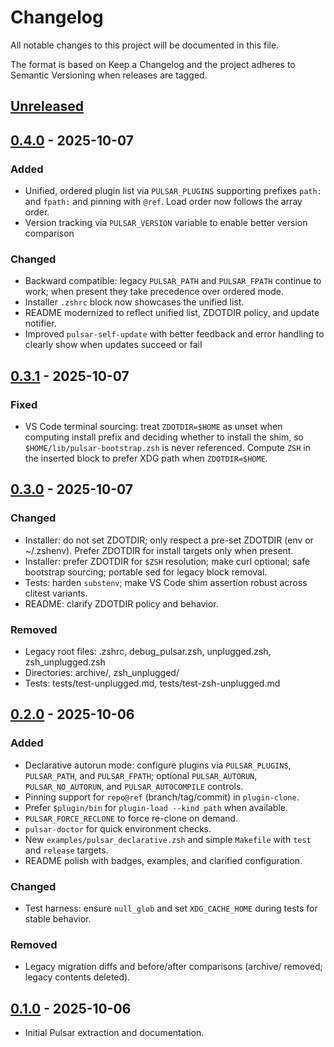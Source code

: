 # Changelog

All notable changes to this project will be documented in this file.

The format is based on Keep a Changelog and the project adheres to Semantic Versioning when releases are tagged.

## [Unreleased]

## [0.4.0] - 2025-10-07

### Added

- Unified, ordered plugin list via `PULSAR_PLUGINS` supporting prefixes `path:` and `fpath:` and pinning with `@ref`. Load order now follows the array order.
- Version tracking via `PULSAR_VERSION` variable to enable better version comparison

### Changed

- Backward compatible: legacy `PULSAR_PATH` and `PULSAR_FPATH` continue to work; when present they take precedence over ordered mode.
- Installer `.zshrc` block now showcases the unified list.
- README modernized to reflect unified list, ZDOTDIR policy, and update notifier.
- Improved `pulsar-self-update` with better feedback and error handling to clearly show when updates succeed or fail

## [0.3.1] - 2025-10-07

### Fixed

- VS Code terminal sourcing: treat `ZDOTDIR=$HOME` as unset when computing install prefix and deciding whether to install the shim, so `$HOME/lib/pulsar-bootstrap.zsh` is never referenced. Compute `ZSH` in the inserted block to prefer XDG path when `ZDOTDIR=$HOME`.

## [0.3.0] - 2025-10-07

### Changed

- Installer: do not set ZDOTDIR; only respect a pre-set ZDOTDIR (env or ~/.zshenv). Prefer ZDOTDIR for install targets only when present.
- Installer: prefer ZDOTDIR for `$ZSH` resolution; make curl optional; safe bootstrap sourcing; portable sed for legacy block removal.
- Tests: harden `substenv`; make VS Code shim assertion robust across clitest variants.
- README: clarify ZDOTDIR policy and behavior.

### Removed

- Legacy root files: .zshrc, debug_pulsar.zsh, unplugged.zsh, zsh_unplugged.zsh
- Directories: archive/, zsh_unplugged/
- Tests: tests/test-unplugged.md, tests/test-zsh-unplugged.md

## [0.2.0] - 2025-10-06

### Added

- Declarative autorun mode: configure plugins via `PULSAR_PLUGINS`, `PULSAR_PATH`, and `PULSAR_FPATH`; optional `PULSAR_AUTORUN`, `PULSAR_NO_AUTORUN`, and `PULSAR_AUTOCOMPILE` controls.
- Pinning support for `repo@ref` (branch/tag/commit) in `plugin-clone`.
- Prefer `$plugin/bin` for `plugin-load --kind path` when available.
- `PULSAR_FORCE_RECLONE` to force re-clone on demand.
- `pulsar-doctor` for quick environment checks.
- New `examples/pulsar_declarative.zsh` and simple `Makefile` with `test` and `release` targets.
- README polish with badges, examples, and clarified configuration.

### Changed

- Test harness: ensure `null_glob` and set `XDG_CACHE_HOME` during tests for stable behavior.

### Removed

- Legacy migration diffs and before/after comparisons (archive/ removed; legacy contents deleted).

## [0.1.0] - 2025-10-06

- Initial Pulsar extraction and documentation.

[Unreleased]: https://github.com/astrosteveo/pulsar/compare/v0.4.0...HEAD
[0.4.0]: https://github.com/astrosteveo/pulsar/compare/v0.3.1...v0.4.0
[0.3.1]: https://github.com/astrosteveo/pulsar/compare/v0.3.0...v0.3.1
[0.3.0]: https://github.com/astrosteveo/pulsar/compare/v0.2.0...v0.3.0
[0.2.0]: https://github.com/astrosteveo/pulsar/compare/v0.1.0...v0.2.0
[0.1.0]: https://github.com/astrosteveo/pulsar/commits/main
